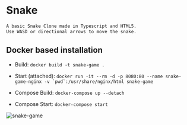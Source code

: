 # Snake

```sh
A basic Snake Clone made in Typescript and HTML5. 
Use WASD or directional arrows to move the snake. 
```

## Docker based installation
- Build: `docker build -t snake-game .`
- Start (attached): ``docker run -it --rm -d -p 8080:80 --name snake-game-nginx -v `pwd`:/usr/share/nginx/html snake-game``

- Compose Build: `docker-compose up --detach`
- Compose Start: `docker-compose start`



![snake-game](https://user-images.githubusercontent.com/17745398/171750839-95aa0ef6-4d27-47aa-9b53-ff9ba1ad138f.gif)
